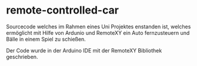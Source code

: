 # remote-controlled-car
Sourcecode welches im Rahmen eines Uni Projektes enstanden ist, welches ermöglicht mit Hilfe von Ardunio und RemoteXY ein Auto fernzusteuern und Bälle in einem Spiel zu schießen.

Der Code wurde in der Arduino IDE mit der RemoteXY Bibliothek geschrieben. 

